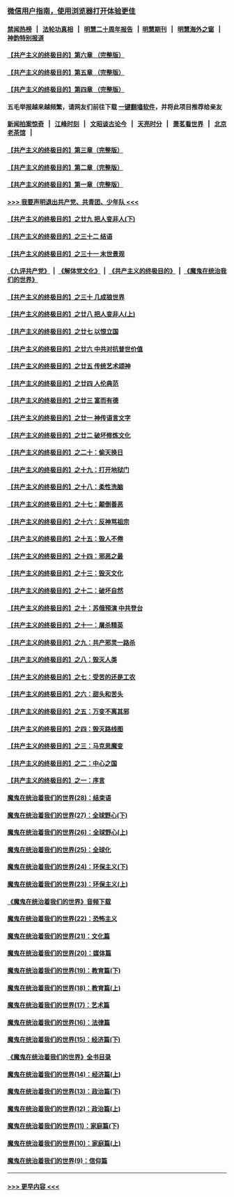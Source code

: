 ### [微信用户指南，使用浏览器打开体验更佳](https://github.com/gfw-breaker/banned-news1/blob/master/indexes/wechat-guide.md?t=0)
#### [禁闻热榜](热点新闻.md?t=0)  &nbsp;&nbsp;|&nbsp;&nbsp; [法轮功真相](https://github.com/gfw-breaker/truth/blob/master/README.md?t=0) &nbsp;&nbsp;|&nbsp;&nbsp; [明慧二十周年报告](https://github.com/gfw-breaker/mh-reports/blob/master/README.md?t=0) &nbsp;&nbsp;|&nbsp;&nbsp;[明慧期刊](https://github.com/gfw-breaker/mh-qikan) &nbsp;&nbsp;|&nbsp;&nbsp; [明慧海外之窗](https://github.com/gfw-breaker/mh-news/blob/master/README.md?t=0) &nbsp;&nbsp;|&nbsp;&nbsp; [神韵特别报道](https://github.com/gfw-breaker/mh-news/blob/master/shenyun.md?t=0)
#### [【共产主义的终极目的】第六章 （完整版）](../pages/nsc422/n11428913.md?t=02142355) 
#### [【共产主义的终极目的】第五章 （完整版）](../pages/nsc422/n11428912.md?t=02142355) 
#### [【共产主义的终极目的】第四章 （完整版）](../pages/nsc422/n11428907.md?t=02142355) 
#### 五毛举报越来越频繁，请网友们前往下载 [一键翻墙软件](https://github.com/gfw-breaker/ssr-accounts)，并将此项目推荐给亲友
#### [新闻拍案惊奇](https://github.com/gfw-breaker/banned-news1/blob/master/pages/link4.md) &nbsp;&nbsp;|&nbsp;&nbsp; [江峰时刻](https://github.com/gfw-breaker/banned-news1/blob/master/pages/link4.md) &nbsp;&nbsp;|&nbsp;&nbsp; [文昭谈古论今](https://github.com/gfw-breaker/banned-news1/blob/master/pages/link4.md) &nbsp;&nbsp;|&nbsp;&nbsp; [天亮时分](https://github.com/gfw-breaker/banned-news1/blob/master/pages/link4.md) &nbsp;&nbsp;|&nbsp;&nbsp; [萧茗看世界](https://github.com/gfw-breaker/banned-news1/blob/master/pages/link4.md) &nbsp;&nbsp;|&nbsp;&nbsp; [北京老茶馆](https://github.com/gfw-breaker/banned-news1/blob/master/pages/link4.md) &nbsp;&nbsp;|&nbsp;&nbsp; 
#### [【共产主义的终极目的】第三章（完整版）](../pages/nsc422/n11428848.md?t=02142355) 
#### [【共产主义的终极目的】第二章（完整版）](../pages/nsc422/n11428831.md?t=02142355) 
#### [【共产主义的终极目的】第一章（完整版）](../pages/nsc422/n11417651.md?t=02142355) 
#### [>>> 我要声明退出共产党、共青团、少年队 <<<](https://github.com/begood0513/goodnews/blob/master/quit/letter.md) 
#### [【共产主义的终极目的】之廿九 把人变非人(下)](../pages/nsc422/n11344140.md?t=02142355) 
#### [【共产主义的终极目的】之三十二 结语](../pages/nsc422/n11360535.md?t=02142355) 
#### [【共产主义的终极目的】之三十一 末世景观](../pages/nsc422/n11351129.md?t=02142355) 
#### [《九评共产党》](https://github.com/begood0513/9ping.md/blob/master/README.md) &nbsp;|&nbsp; [《解体党文化》](../../../../jtdwh.md/blob/master/README.md)  &nbsp;|&nbsp; [《共产主义的终极目的》](../../../../gczydzjmd.md/blob/master/README.md) &nbsp;|&nbsp; [《魔鬼在统治我们的世界》](../../../../mgztzwmdsj.md/blob/master/README.md) 
#### [【共产主义的终极目的】之三十 几成狼世界](../pages/nsc422/n11348280.md?t=02142355) 
#### [【共产主义的终极目的】之廿八 把人变非人(上)](../pages/nsc422/n11340492.md?t=02142355) 
#### [【共产主义的终极目的】之廿七 以恨立国](../pages/nsc422/n11336944.md?t=02142355) 
#### [【共产主义的终极目的】之廿六 中共对抗普世价值](../pages/nsc422/n11324785.md?t=02142355) 
#### [【共产主义的终极目的】之廿五 传统艺术颂神](../pages/nsc422/n11296396.md?t=02142355) 
#### [【共产主义的终极目的】之廿四 人伦典范](../pages/nsc422/n11296397.md?t=02142355) 
#### [【共产主义的终极目的】之廿三 富而有德](../pages/nsc422/n11283598.md?t=02142355) 
#### [【共产主义的终极目的】之廿一 神传语言文字](../pages/nsc422/n11263265.md?t=02142355) 
#### [【共产主义的终极目的】之廿二 破坏修炼文化](../pages/nsc422/n11245728.md?t=02142355) 
#### [【共产主义的终极目的】之二十：偷天换日](../pages/nsc422/n11238846.md?t=02142355) 
#### [【共产主义的终极目的】之十九：打开地狱门](../pages/nsc422/n11206376.md?t=02142355) 
#### [【共产主义的终极目的】之十八：柔性洗脑](../pages/nsc422/n11199994.md?t=02142355) 
#### [【共产主义的终极目的】之十七：颠倒善恶](../pages/nsc422/n11179782.md?t=02142355) 
#### [【共产主义的终极目的】之十六：反神骂祖宗](../pages/nsc422/n11166798.md?t=02142355) 
#### [【共产主义的终极目的】之十五：毁人不倦](../pages/nsc422/n11166792.md?t=02142355) 
#### [【共产主义的终极目的】之十四：邪恶之最](../pages/nsc422/n11150249.md?t=02142355) 
#### [【共产主义的终极目的】之十三：毁灭文化](../pages/nsc422/n11135227.md?t=02142355) 
#### [【共产主义的终极目的】之十二：破坏自然](../pages/nsc422/n11135214.md?t=02142355) 
#### [【共产主义的终极目的】之十：苏俄预演 中共登台](../pages/nsc422/n11118424.md?t=02142355) 
#### [【共产主义的终极目的】之十一：屠杀精英](../pages/nsc422/n11118442.md?t=02142355) 
#### [【共产主义的终极目的】之九：共产邪灵一路杀](../pages/nsc422/n11114139.md?t=02142355) 
#### [【共产主义的终极目的】之八：毁灭人类](../pages/nsc422/n11108503.md?t=02142355) 
#### [【共产主义的终极目的】之七：受苦的还是工农](../pages/nsc422/n11101809.md?t=02142355) 
#### [【共产主义的终极目的】之六：甜头和苦头](../pages/nsc422/n11096971.md?t=02142355) 
#### [【共产主义的终极目的】之五：万变不离其邪](../pages/nsc422/n11091285.md?t=02142355) 
#### [【共产主义的终极目的】之四：毁灭路线图](../pages/nsc422/n11086284.md?t=02142355) 
#### [【共产主义的终极目的】之三：马克思魔变](../pages/nsc422/n11061941.md?t=02142355) 
#### [【共产主义的终极目的】之二：中心之国](../pages/nsc422/n11047728.md?t=02142355) 
#### [【共产主义的终极目的】之一：序言](../pages/nsc422/n11086077.md?t=02142355) 
#### [魔鬼在统治着我们的世界(28)：结束语](../pages/nsc422/n10936246.md?t=02142355) 
#### [魔鬼在统治着我们的世界(27)：全球野心(下)](../pages/nsc422/n10928319.md?t=02142355) 
#### [魔鬼在统治着我们的世界(26)：全球野心(上)](../pages/nsc422/n10900318.md?t=02142355) 
#### [魔鬼在统治着我们的世界(25)：全球化](../pages/nsc422/n10788205.md?t=02142355) 
#### [魔鬼在统治着我们的世界(24)：环保主义(下)](../pages/nsc422/n10695307.md?t=02142355) 
#### [魔鬼在统治着我们的世界(23)：环保主义(上)](../pages/nsc422/n10688613.md?t=02142355) 
#### [《魔鬼在统治着我们的世界》音频下载](../pages/nsc422/n10635553.md?t=02142355) 
#### [魔鬼在统治着我们的世界(22)：恐怖主义](../pages/nsc422/n10614727.md?t=02142355) 
#### [魔鬼在统治着我们的世界(21)：文化篇](../pages/nsc422/n10597706.md?t=02142355) 
#### [魔鬼在统治着我们的世界(20)：媒体篇](../pages/nsc422/n10586579.md?t=02142355) 
#### [魔鬼在统治着我们的世界(19)：教育篇(下)](../pages/nsc422/n10564808.md?t=02142355) 
#### [魔鬼在统治着我们的世界(18)：教育篇(上)](../pages/nsc422/n10526970.md?t=02142355) 
#### [魔鬼在统治着我们的世界(17)：艺术篇](../pages/nsc422/n10499093.md?t=02142355) 
#### [魔鬼在统治着我们的世界(16)：法律篇](../pages/nsc422/n10485969.md?t=02142355) 
#### [魔鬼在统治着我们的世界(15)：经济篇(下)](../pages/nsc422/n10469975.md?t=02142355) 
#### [《魔鬼在统治着我们的世界》全书目录](../pages/nsc422/n10464261.md?t=02142355) 
#### [魔鬼在统治着我们的世界(14)：经济篇(上)](../pages/nsc422/n10457370.md?t=02142355) 
#### [魔鬼在统治着我们的世界(13)：政治篇(下)](../pages/nsc422/n10448270.md?t=02142355) 
#### [魔鬼在统治着我们的世界(12)：政治篇(上)](../pages/nsc422/n10444576.md?t=02142355) 
#### [魔鬼在统治着我们的世界(11)：家庭篇(下)](../pages/nsc422/n10440961.md?t=02142355) 
#### [魔鬼在统治着我们的世界(10)：家庭篇(上)](../pages/nsc422/n10435448.md?t=02142355) 
#### [魔鬼在统治着我们的世界(9)：信仰篇](../pages/nsc422/n10432159.md?t=02142355) 

----
#### [ >>> 更早内容 <<< ](../indexes/nsc422-earlier.md)
